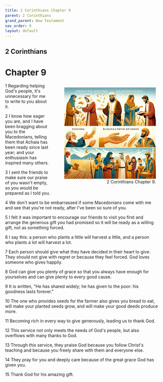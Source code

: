 ```yaml
---
title: 2 Corinthians Chapter 9
parent: 2 Corinthians
grand_parent: New Testament
nav_order: 9
layout: default
---
```


## 2 Corinthians

# Chapter 9

<figure style="float: right; margin-right: 10px;">
    <img src="/assets/Image/2 Corinthians/500/9.jpg" alt="2 Corinthians Chapter 9" style="width: 300px; height: 300px; float: right;padding-left: 10px;"/>
    <figcaption style="clear: both;text-align: right;">2 Corinthians Chapter 9.</figcaption>
</figure>
1 Regarding helping God's people, it's unnecessary for me to write to you about it.

2 I know how eager you are, and I have been bragging about you to the Macedonians, telling them that Achaia has been ready since last year; and your enthusiasm has inspired many others.

3 I sent the friends to make sure our praise of you wasn't empty, so you would be prepared as I told you.

4 We don't want to be embarrassed if some Macedonians come with me and see that you're not ready, after I've been so sure of you.

5 I felt it was important to encourage our friends to visit you first and arrange the generous gift you had promised so it will be ready as a willing gift, not as something forced.

6 I say this: a person who plants a little will harvest a little, and a person who plants a lot will harvest a lot.

7 Each person should give what they have decided in their heart to give. They should not give with regret or because they feel forced. God loves someone who gives happily.

8 God can give you plenty of grace so that you always have enough for yourselves and can give plenty to every good cause.

9 It is written, "He has shared widely; he has given to the poor: his goodness lasts forever."

10 The one who provides seeds for the farmer also gives you bread to eat, will make your planted seeds grow, and will make your good deeds produce more.

11 Becoming rich in every way to give generously, leading us to thank God.

12 This service not only meets the needs of God's people, but also overflows with many thanks to God.

13 Through this service, they praise God because you follow Christ's teaching and because you freely share with them and everyone else.

14 They pray for you and deeply care because of the great grace God has given you.

15 Thank God for his amazing gift.


